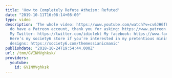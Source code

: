 ```yaml
---
title: 'How to Completely Refute Atheism: Refuted'
date: "2019-10-11T16:08:14+08:00"
type: video
description: 'The whole video: https://www.youtube.com/watch?v=cv6JHGfB9Sk Yes, I
  do have a Patreon account, thank you for asking: https://www.patreon.com/themessianicmanic
  My Twitter: https://twitter.com/idiolekt My facebook: https://www.facebook.com/themessianicmanic/
  Here’s my society6 store if you’re interested in my pretentious minimalist poster
  designs: https://society6.com/themessianicmanic'
publishdate: "2018-10-24T19:54:44.000Z"
url: /tmm/GVINMVghksk/
providers:
  youtube:
    id: GVINMVghksk
---
```

